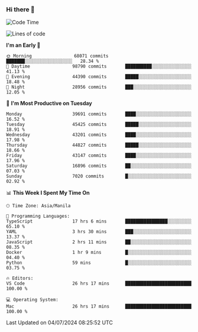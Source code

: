 ### Hi there 👋

<!--START_SECTION:waka-->
![Code Time](http://img.shields.io/badge/Code%20Time-5%2C330%20hrs%2059%20mins-blue)

![Lines of code](https://img.shields.io/badge/From%20Hello%20World%20I%27ve%20Written-112.7%20million%20lines%20of%20code-blue)

**I'm an Early 🐤** 

```text
🌞 Morning                68071 commits       ███████░░░░░░░░░░░░░░░░░░   28.34 % 
🌆 Daytime                98790 commits       ██████████░░░░░░░░░░░░░░░   41.13 % 
🌃 Evening                44390 commits       █████░░░░░░░░░░░░░░░░░░░░   18.48 % 
🌙 Night                  28956 commits       ███░░░░░░░░░░░░░░░░░░░░░░   12.05 % 
```
📅 **I'm Most Productive on Tuesday** 

```text
Monday                   39691 commits       ████░░░░░░░░░░░░░░░░░░░░░   16.52 % 
Tuesday                  45425 commits       █████░░░░░░░░░░░░░░░░░░░░   18.91 % 
Wednesday                43201 commits       ████░░░░░░░░░░░░░░░░░░░░░   17.98 % 
Thursday                 44827 commits       █████░░░░░░░░░░░░░░░░░░░░   18.66 % 
Friday                   43147 commits       ████░░░░░░░░░░░░░░░░░░░░░   17.96 % 
Saturday                 16896 commits       ██░░░░░░░░░░░░░░░░░░░░░░░   07.03 % 
Sunday                   7020 commits        █░░░░░░░░░░░░░░░░░░░░░░░░   02.92 % 
```


📊 **This Week I Spent My Time On** 

```text
🕑︎ Time Zone: Asia/Manila

💬 Programming Languages: 
TypeScript               17 hrs 6 mins       ████████████████░░░░░░░░░   65.10 % 
YAML                     3 hrs 30 mins       ███░░░░░░░░░░░░░░░░░░░░░░   13.37 % 
JavaScript               2 hrs 11 mins       ██░░░░░░░░░░░░░░░░░░░░░░░   08.35 % 
Docker                   1 hr 9 mins         █░░░░░░░░░░░░░░░░░░░░░░░░   04.40 % 
Python                   59 mins             █░░░░░░░░░░░░░░░░░░░░░░░░   03.75 % 

🔥 Editors: 
VS Code                  26 hrs 17 mins      █████████████████████████   100.00 % 

💻 Operating System: 
Mac                      26 hrs 17 mins      █████████████████████████   100.00 % 
```


 Last Updated on 04/07/2024 08:25:52 UTC
<!--END_SECTION:waka-->


<!--
**rad182/rad182** is a ✨ _special_ ✨ repository because its `README.md` (this file) appears on your GitHub profile.

Here are some ideas to get you started:

- 🔭 I’m currently working on ...
- 🌱 I’m currently learning ...
- 👯 I’m looking to collaborate on ...
- 🤔 I’m looking for help with ...
- 💬 Ask me about ...
- 📫 How to reach me: ...
- 😄 Pronouns: ...
- ⚡ Fun fact: ...
-->
